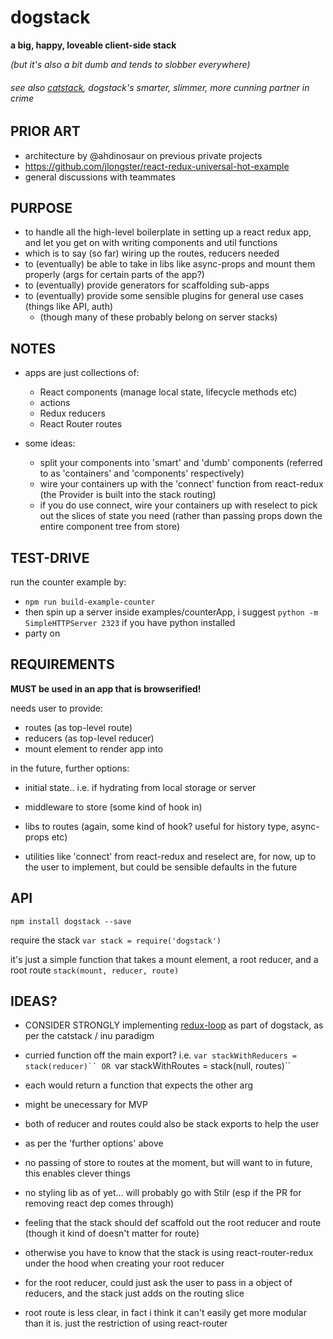 # dogstack

**a big, happy, loveable client-side stack**

_(but it's also a bit dumb and tends to slobber everywhere)_

###### see also [catstack](https://github.com/enspiral-root-systems/cat-stack), dogstack's smarter, slimmer, more cunning partner in crime

## PRIOR ART

- architecture by @ahdinosaur on previous private projects
- https://github.com/jlongster/react-redux-universal-hot-example
- general discussions with teammates

## PURPOSE

- to handle all the high-level boilerplate in setting up a react redux app, and let you get on with writing components and util functions
- which is to say (so far) wiring up the routes, reducers needed
- to (eventually) be able to take in libs like async-props and mount them properly (args for certain parts of the app?)
- to (eventually) provide generators for scaffolding sub-apps
- to (eventually) provide some sensible plugins for general use cases (things like API, auth)
  - (though many of these probably belong on server stacks)

## NOTES

- apps are just collections of:
  - React components (manage local state, lifecycle methods etc)
  - actions
  - Redux reducers
  - React Router routes

- some ideas:
  - split your components into 'smart' and 'dumb' components (referred to as 'containers' and 'components' respectively)
  - wire your containers up with the 'connect' function from react-redux (the Provider is built into the stack routing)
  - if you do use connect, wire your containers up with reselect to pick out the slices of state you need (rather than passing props down the entire component tree from store)

## TEST-DRIVE

run the counter example by:
- `npm run build-example-counter`
- then spin up a server inside examples/counterApp, i suggest `python -m SimpleHTTPServer 2323` if you have python installed
- party on

## REQUIREMENTS

**MUST be used in an app that is browserified!**

needs user to provide:
- routes (as top-level route)
- reducers (as top-level reducer)
- mount element to render app into

in the future, further options:
- initial state.. i.e. if hydrating from local storage or server
- middleware to store (some kind of hook in)
- libs to routes (again, some kind of hook? useful for history type, async-props etc)

- utilities like 'connect' from react-redux and reselect are, for now, up to the user to implement, but could be sensible defaults in the future

## API

`npm install dogstack --save`

require the stack
`var stack = require('dogstack')`

it's just a simple function that takes a mount element, a root reducer, and a root route
`stack(mount, reducer, route)`

## IDEAS?

- CONSIDER STRONGLY implementing [redux-loop](https://github.com/raisemarketplace/redux-loop) as part of dogstack, as per the catstack / inu paradigm

* curried function off the main export? i.e.
`var stackWithReducers = stack(reducer)``
OR
`var stackWithRoutes = stack(null, routes)``
* each would return a function that expects the other arg
* might be unecessary for MVP

* both of reducer and routes could also be stack exports to help the user
* as per the 'further options' above
* no passing of store to routes at the moment, but will want to in future, this enables clever things

- no styling lib as of yet... will probably go with Stilr (esp if the PR for removing react dep comes through)


- feeling that the stack should def scaffold out the root reducer and route (though it kind of doesn't matter for route)
- otherwise you have to know that the stack is using react-router-redux under the hood when creating your root reducer

- for the root reducer, could just ask the user to pass in a object of reducers, and the stack just adds on the routing slice
- root route is less clear, in fact i think it can't easily get more modular than it is. just the restriction of using react-router
